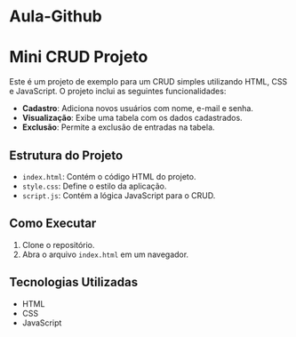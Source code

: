 # Aula-Github

# Mini CRUD Projeto

Este é um projeto de exemplo para um CRUD simples utilizando HTML, CSS e JavaScript. O projeto inclui as seguintes funcionalidades:

- **Cadastro**: Adiciona novos usuários com nome, e-mail e senha.
- **Visualização**: Exibe uma tabela com os dados cadastrados.
- **Exclusão**: Permite a exclusão de entradas na tabela.

## Estrutura do Projeto

- `index.html`: Contém o código HTML do projeto.
- `style.css`: Define o estilo da aplicação.
- `script.js`: Contém a lógica JavaScript para o CRUD.

## Como Executar

1. Clone o repositório.
2. Abra o arquivo `index.html` em um navegador.

## Tecnologias Utilizadas

- HTML
- CSS
- JavaScript
